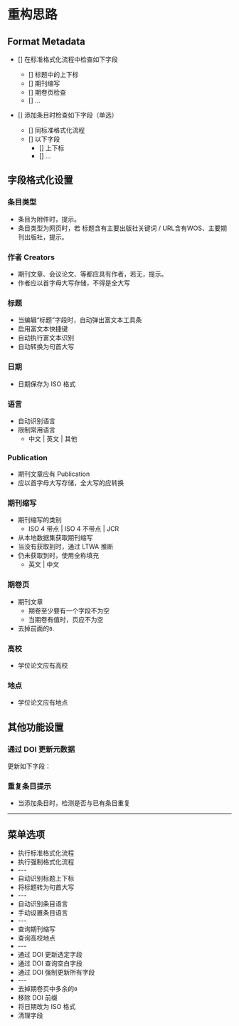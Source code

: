 # 重构思路

## Format Metadata

- [] 在标准格式化流程中检查如下字段
  - [] 标题中的上下标
  - [] 期刊缩写
  - [] 期卷页检查
  - [] ...

- [] 添加条目时检查如下字段（单选）
  - [] 同标准格式化流程
  - [] 以下字段
    - [] 上下标
    - [] ...

## 字段格式化设置

### 条目类型

- 条目为附件时，提示。
- 条目类型为网页时，若 标题含有主要出版社关键词 / URL含有WOS、主要期刊出版社，提示。

### 作者 Creators

- 期刊文章、会议论文、等都应具有作者，若无，提示。
- 作者应以首字母大写存储，不得是全大写

### 标题

- 当编辑“标题”字段时，自动弹出富文本工具条
- 启用富文本快捷键
- 自动执行富文本识别
- 自动转换为句首大写

### 日期

- 日期保存为 ISO 格式

### 语言

- 自动识别语言
- 限制常用语言
  - 中文 | 英文 | 其他

### Publication

- 期刊文章应有 Publication
- 应以首字母大写存储，全大写的应转换

### 期刊缩写

- 期刊缩写的类别
  - ISO 4 带点 | ISO 4 不带点 | JCR
- 从本地数据集获取期刊缩写
- 当没有获取到时，通过 LTWA 推断
- 仍未获取到时，使用全称填充
  - 英文  |  中文

### 期卷页

- 期刊文章
  - 期卷至少要有一个字段不为空
  - 当期卷有值时，页应不为空
- 去掉前面的`0`.

### 高校

- 学位论文应有高校

### 地点

- 学位论文应有地点

## 其他功能设置

### 通过 DOI 更新元数据

更新如下字段：

### 重复条目提示

- 当添加条目时，检测是否与已有条目重复

---

## 菜单选项

- 执行标准格式化流程
- 执行强制格式化流程
- \---
- 自动识别标题上下标
- 将标题转为句首大写
- \---
- 自动识别条目语言
- 手动设置条目语言
- \---
- 查询期刊缩写
- 查询高校地点
- \---
- 通过 DOI 更新选定字段
- 通过 DOI 查询空白字段
- 通过 DOI 强制更新所有字段
- \---
- 去掉期卷页中多余的`0`
- 移除 DOI 前缀
- 将日期改为 ISO 格式
- 清理字段
